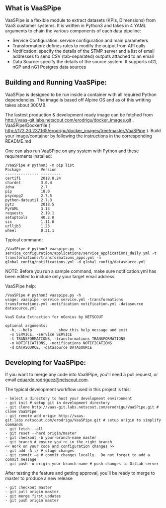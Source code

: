 ## What is VaaSPipe

VaaSPipe is a flexible module to extract datasets (KPIs, Dimensions) from VaaS customer systems.
It is written in Python3 and takes in 4 YAML arguments to chain the various components of each data pipeline:

- Service Configuration: service configuration and main parameters
- Transformation: defines rules to modify the output from API calls
- Notification: specify the details of the STMP server and a list of email addresses to send CSV (tab-separated) outputs attached to an email
- Data Source: specify the details of the source system. It supports nG1, nGP and nG1 Postgres data sources

## Building and Running VaaSPipe:

VaaSPipe is designed to be run inside a container with all required Python dependencies. The image is based off Alpine OS and as of this writting takes about 300MB.

The lastest production & development ready image can be fetched from http://vaas-git.labs.netscout.com/erodrigu/docker_images.git , VaaSPipe/Dockerfile
( http://172.20.237.165/erodrigu/docker_images/tree/master/VaaSPipe ).  Build your image/container by following the instructions in the corresponding README.md

One can also run VaaSPipe on any system with Python and these requirements installed:

```
/VaaSPipe # python3 -m pip list
Package         Version
--------------- ---------
certifi         2018.8.24
chardet         3.0.4
idna            2.7
pip             18.0
psycopg2        2.7.5
python-dateutil 2.7.3
pytz            2018.5
PyYAML          3.13
requests        2.19.1
setuptools      40.2.0
six             1.11.0
urllib3         1.23
wheel           0.31.1

```

Typical command:

```
/VaaSPipe # python3 vaaspipe.py -s service_configuration/applications/service_applications_daily.yml -t transformations/transformations_apps.yml -n global_config/notifications.yml -d global_config/datasource.yml
```

NOTE: Before you run a sample command, make sure notification.yml has been edited to include only your target email address.


VaaSPipe help:

```
/VaaSPipe # python3 vaaspipe.py -h
usage: vaaspipe -service service.yml -transformations transformations.yml -notification notification.yml -datasource datasource.yml

VaaS Data Extraction for nGenius by NETSCOUT

optional arguments:
  -h, --help            show this help message and exit
  -s SERVICE, -service SERVICE
  -t TRANSFORMATIONS, -transformations TRANSFORMATIONS
  -n NOTIFICATIONS, -notifications NOTIFICATIONS
  -d DATASOURCE, -datasource DATASOURCE
```

## Developing for VaaSPipe:

If you want to merge any code into VaaSPipe, you'll need a pull request, or email eduardo.rodriguez@netscout.com.

The typical development workflow used in this project is this:
```
- Select a directory to host your development environment
- git init # setup git in development directory
- git clone http://vaas-git.labs.netscout.com/erodrigu/VaaSPipe.git # clone VaaSPipe
- git remote add origin http://vaas-git.labs.netscout.com/erodrigu/VaaSPipe.git # setup origin to simplify commands
- git fetch --all
- git reset --hard origin/master
- git checkout -b your-branch-name master
- git branch # ensure you're in the right branch
<< Work on your code and configuration changes >>
- git add -A :/ # stage changes
- git commit –a # commit changes locally.  Do not forget to add a commit message
- git push -u origin your-branch-name # push changes to GitLab server
```

After testing the feature and getting approval, you'll be ready to merge to master to produce a new release

```
- git checkout master
- git pull origin master
- git merge first_updates
- git push origin master
```


